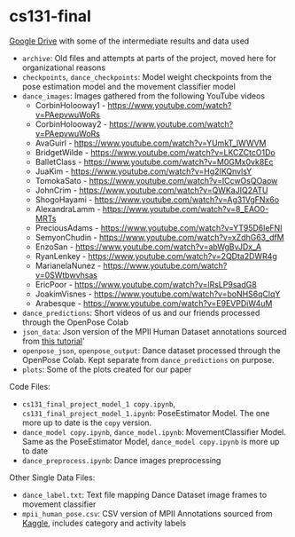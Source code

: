 # cs131-final

[Google Drive](https://drive.google.com/drive/folders/107MIEJkrakvlAM3cyD9mJ3sgYNzF0Z98?usp=sharing) with some of the intermediate results and data used


* `archive`: Old files and attempts at parts of the project, moved here for organizational reasons
* `checkpoints`, `dance_checkpoints`: Model weight checkpoints from the pose estimation model and the movement classifier model
* `dance_images`: Images gathered from the following YouTube videos
    * CorbinHolooway1 - https://www.youtube.com/watch?v=PAepvwuWoRs
    * CorbinHolooway2 - https://www.youtube.com/watch?v=PAepvwuWoRs
    * AvaGuirl - https://www.youtube.com/watch?v=YUmkT_lWWVM
    * BridgetWilde - https://www.youtube.com/watch?v=LKCZCtcO1Do
    * BalletClass - https://www.youtube.com/watch?v=M0GMx0vk8Ec
    * JuaKim - https://www.youtube.com/watch?v=Hg2IKQnvlsY
    * TomokaSato - https://www.youtube.com/watch?v=ICcwOsQOaow
    * JohnCrim - https://www.youtube.com/watch?v=QWKaJIQ2ATU
    * ShogoHayami - https://www.youtube.com/watch?v=Ag31VgFNx6o
    * AlexandraLamm - https://www.youtube.com/watch?v=8_EAO0-MRTs
    * PreciousAdams - https://www.youtube.com/watch?v=YT95D6leFNI
    * SemyonChudin - https://www.youtube.com/watch?v=xZdhG63_dfM
    * EnzoSan - https://www.youtube.com/watch?v=abWgBvJDx_A
    * RyanLenkey - https://www.youtube.com/watch?v=2QDta2DWR4g
    * MarianelaNunez - https://www.youtube.com/watch?v=0SWtbwvhsas
    * EricPoor - https://www.youtube.com/watch?v=lRsLP9sadG8
    * JoakimVisnes - https://www.youtube.com/watch?v=boNHS6qClqY
    * Arabesque - https://www.youtube.com/watch?v=E9EVPDiW4uM
* `dance_predictions`: Short videos of us and our friends processed through the OpenPose Colab
* `json_data`: Json version of the MPII Human Dataset annotations sourced from [this tutorial](https://github.com/ilovepose/fast-human-pose-estimation.pytorch)'
* `openpose_json`, `openpose_output`: Dance dataset processed through the OpenPose Colab. Kept separate from `dance_predictions` on purpose.
* `plots`: Some of the plots created for our paper

Code Files:
* `cs131_final_project_model_1 copy.ipynb`, `cs131_final_project_model_1.ipynb`: PoseEstimator Model. The one more up to date is the `copy` version.
* `dance_model copy.ipynb`, `dance_model.ipynb`: MovementClassifier Model. Same as the PoseEstimator Model, `dance_model copy.ipynb` is more up to date
* `dance_preprocess.ipynb`: Dance images preprocessing

Other Single Data Files:
* `dance_label.txt`: Text file mapping Dance Dataset image frames to movement classifier
* `mpii_human_pose.csv`: CSV version of MPII Annotations sourced from [Kaggle](https://www.kaggle.com/datasets/nicolehoelzl/mpii-human-pose-data/data), includes category and activity labels 
